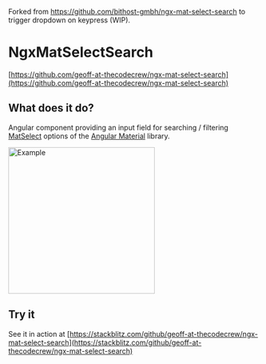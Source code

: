 Forked from https://github.com/bithost-gmbh/ngx-mat-select-search to trigger dropdown  on keypress (WIP).

# NgxMatSelectSearch
[https://github.com/geoff-at-thecodecrew/ngx-mat-select-search](https://github.com/geoff-at-thecodecrew/ngx-mat-select-search)


## What does it do?
Angular component providing an input field for searching / filtering [MatSelect](https://material.angular.io/components/select/overview) options of the [Angular Material](https://material.angular.io) library.

<img src="src/assets/example-new.png" alt="Example" width="293"/>

## Try it
See it in action at [https://stackblitz.com/github/geoff-at-thecodecrew/ngx-mat-select-search](https://stackblitz.com/github/geoff-at-thecodecrew/ngx-mat-select-search)
